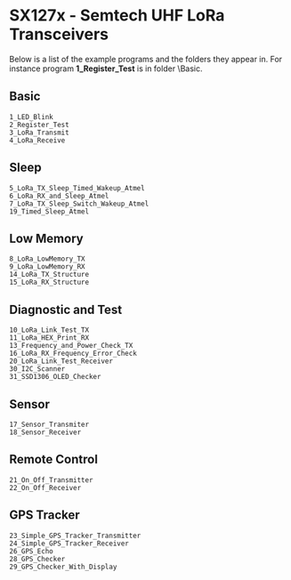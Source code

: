 # SX127x - Semtech UHF LoRa Transceivers

Below is a list of the example programs and the folders they appear in. For instance program **1\_Register\_Test** is in folder \Basic.

## Basic   
    1_LED_Blink
    2_Register_Test
	3_LoRa_Transmit
	4_LoRa_Receive

## Sleep 

	5_LoRa_TX_Sleep_Timed_Wakeup_Atmel
	6_LoRa_RX_and_Sleep_Atmel
	7_LoRa_TX_Sleep_Switch_Wakeup_Atmel
    19_Timed_Sleep_Atmel 

## Low Memory 

    8_LoRa_LowMemory_TX
    9_LoRa_LowMemory_RX
    14_LoRa_TX_Structure
	15_LoRa_RX_Structure    
    
## Diagnostic and Test

    10_LoRa_Link_Test_TX  
    11_LoRa_HEX_Print_RX
    13_Frequency_and_Power_Check_TX
    16_LoRa_RX_Frequency_Error_Check
    20_LoRa_Link_Test_Receiver
    30_I2C_Scanner
    31_SSD1306_OLED_Checker
    

## Sensor

    17_Sensor_Transmiter
    18_Sensor_Receiver
	
## Remote Control

    21_On_Off_Transmitter 
    22_On_Off_Receiver

## GPS Tracker

    23_Simple_GPS_Tracker_Transmitter
    24_Simple_GPS_Tracker_Receiver
    26_GPS_Echo
    28_GPS_Checker
    29_GPS_Checker_With_Display


